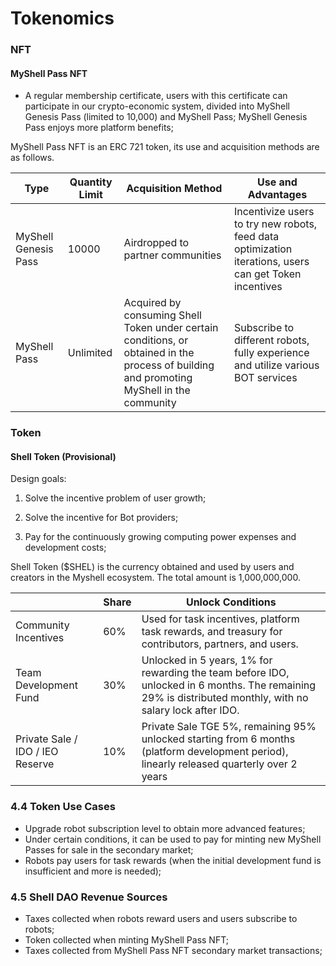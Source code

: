 # Tokenomics

### NFT

#### MyShell Pass NFT

* A regular membership certificate, users with this certificate can participate in our crypto-economic system, divided into MyShell Genesis Pass (limited to 10,000) and MyShell Pass; MyShell Genesis Pass enjoys more platform benefits;

MyShell Pass NFT is an ERC 721 token, its use and acquisition methods are as follows.

| Type                   | Quantity Limit | Acquisition Method                                  | Use and Advantages                                         |
| ---------------------- | -------------- | ---------------------------------------------------- | ---------------------------------------------------------- |
| MyShell Genesis Pass   | 10000          | Airdropped to partner communities                   | Incentivize users to try new robots, feed data optimization iterations, users can get Token incentives |
| MyShell Pass           | Unlimited      | Acquired by consuming Shell Token under certain conditions, or obtained in the process of building and promoting MyShell in the community | Subscribe to different robots, fully experience and utilize various BOT services |

### Token

#### Shell Token (Provisional)

Design goals:

1. Solve the incentive problem of user growth;

2. Solve the incentive for Bot providers;

3. Pay for the continuously growing computing power expenses and development costs;



Shell Token ($SHEL) is the currency obtained and used by users and creators in the Myshell ecosystem. The total amount is 1,000,000,000.

|                  | Share | Unlock Conditions                                      |
| ---------------- | ----- | ------------------------------------------------------ |
| Community Incentives | 60%   | Used for task incentives, platform task rewards, and treasury for contributors, partners, and users. |
| Team Development Fund | 30%   | Unlocked in 5 years, 1% for rewarding the team before IDO, unlocked in 6 months. The remaining 29% is distributed monthly, with no salary lock after IDO. |
| Private Sale / IDO / IEO Reserve | 10%   | Private Sale TGE 5%, remaining 95% unlocked starting from 6 months (platform development period), linearly released quarterly over 2 years |

### 4.4 Token Use Cases

* Upgrade robot subscription level to obtain more advanced features;
* Under certain conditions, it can be used to pay for minting new MyShell Passes for sale in the secondary market;
* Robots pay users for task rewards (when the initial development fund is insufficient and more is needed);

### 4.5 Shell DAO Revenue Sources

* Taxes collected when robots reward users and users subscribe to robots;
* Token collected when minting MyShell Pass NFT;
* Taxes collected from MyShell Pass NFT secondary market transactions;